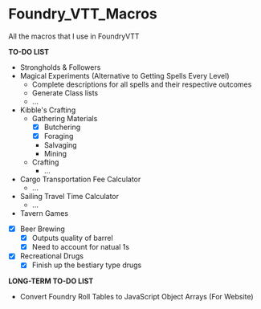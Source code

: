 # Foundry_VTT_Macros
All the macros that I use in FoundryVTT

**TO-DO LIST**
* Strongholds & Followers
* Magical Experiments (Alternative to Getting Spells Every Level)
    * Complete descriptions for all spells and their respective outcomes
    * Generate Class lists
    * ...
* Kibble's Crafting
    * Gathering Materials
        * [x] Butchering
        * [x] Foraging
        * Salvaging
        * Mining
    * Crafting
        * ...
* Cargo Transportation Fee Calculator
    * ...
* Sailing Travel Time Calculator
    * ...
* Tavern Games
* [x] Beer Brewing
   * [x] Outputs quality of barrel
   * [x] Need to account for natual 1s
* [x] Recreational Drugs
    * [x] Finish up the bestiary type drugs

**LONG-TERM TO-DO LIST**
* Convert Foundry Roll Tables to JavaScript Object Arrays (For Website)
